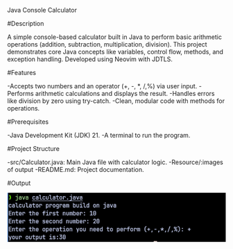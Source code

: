 Java Console Calculator

#Description

A simple console-based calculator built in Java to perform basic arithmetic operations (addition, subtraction, multiplication, division). 
This project demonstrates core Java concepts like variables, control flow, methods, and exception handling.
Developed using Neovim with JDTLS.

#Features

-Accepts two numbers and an operator (+, -, *, /,%) via user input.
-Performs arithmetic calculations and displays the result.
-Handles errors like division by zero using try-catch.
-Clean, modular code with methods for operations.

#Prerequisites

-Java Development Kit (JDK) 21.
-A terminal to run the program.

#Project Structure

-src/Calculator.java: Main Java file with calculator logic.
-Resource/:images of output
-README.md: Project documentation.

#Output


![output](Resource/calculator-output.png)


